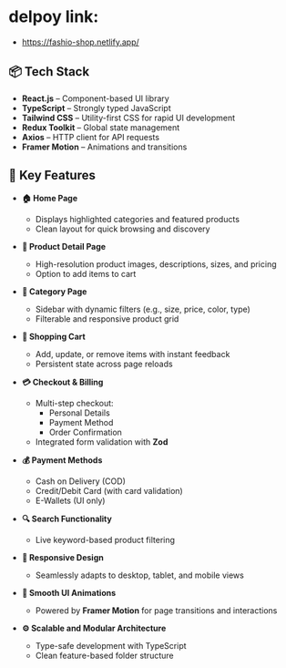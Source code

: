 # delpoy link:

- https://fashio-shop.netlify.app/

## 📦 Tech Stack

- **React.js** – Component-based UI library
- **TypeScript** – Strongly typed JavaScript
- **Tailwind CSS** – Utility-first CSS for rapid UI development
- **Redux Toolkit** – Global state management
- **Axios** – HTTP client for API requests
- **Framer Motion** – Animations and transitions

## 🧰 Key Features

- **🏠 Home Page**
  - Displays highlighted categories and featured products
  - Clean layout for quick browsing and discovery

- **🧾 Product Detail Page**
  - High-resolution product images, descriptions, sizes, and pricing
  - Option to add items to cart

- **📂 Category Page**
  - Sidebar with dynamic filters (e.g., size, price, color, type)
  - Filterable and responsive product grid

- **🛒 Shopping Cart**
  - Add, update, or remove items with instant feedback
  - Persistent state across page reloads

- **💳 Checkout & Billing**
  - Multi-step checkout:
    - Personal Details
    - Payment Method
    - Order Confirmation
  - Integrated form validation with **Zod**

- **💰 Payment Methods**
  - Cash on Delivery (COD)
  - Credit/Debit Card (with card validation)
  - E-Wallets (UI only)

- **🔍 Search Functionality**
  - Live keyword-based product filtering

- **📱 Responsive Design**
  - Seamlessly adapts to desktop, tablet, and mobile views

- **🎨 Smooth UI Animations**
  - Powered by **Framer Motion** for page transitions and interactions

- **⚙️ Scalable and Modular Architecture**
  - Type-safe development with TypeScript
  - Clean feature-based folder structure

